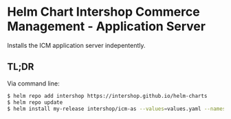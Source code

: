 # Helm Chart Intershop Commerce Management - Application Server

Installs the ICM application server indepentently.

## TL;DR
Via command line:
```bash
$ helm repo add intershop https://intershop.github.io/helm-charts
$ helm repo update
$ helm install my-release intershop/icm-as --values=values.yaml --namespace icm-as
```

